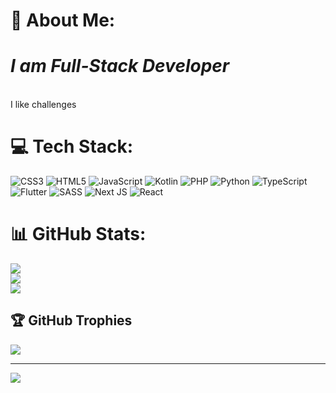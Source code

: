 # 💫 About Me:
<h1><em>I am Full-Stack Developer</em></h1> <br>I like challenges<br>


# 💻 Tech Stack:
![CSS3](https://img.shields.io/badge/css3-%231572B6.svg?style=flat&logo=css3&logoColor=white) ![HTML5](https://img.shields.io/badge/html5-%23E34F26.svg?style=flat&logo=html5&logoColor=white) ![JavaScript](https://img.shields.io/badge/javascript-%23323330.svg?style=flat&logo=javascript&logoColor=%23F7DF1E) ![Kotlin](https://img.shields.io/badge/kotlin-%237F52FF.svg?style=flat&logo=kotlin&logoColor=white) ![PHP](https://img.shields.io/badge/php-%23777BB4.svg?style=flat&logo=php&logoColor=white) ![Python](https://img.shields.io/badge/python-3670A0?style=flat&logo=python&logoColor=ffdd54) ![TypeScript](https://img.shields.io/badge/typescript-%23007ACC.svg?style=flat&logo=typescript&logoColor=white) ![Flutter](https://img.shields.io/badge/Flutter-%2302569B.svg?style=flat&logo=Flutter&logoColor=white) ![SASS](https://img.shields.io/badge/SASS-hotpink.svg?style=flat&logo=SASS&logoColor=white) ![Next JS](https://img.shields.io/badge/Next-black?style=flat&logo=next.js&logoColor=white) ![React](https://img.shields.io/badge/react-%2320232a.svg?style=flat&logo=react&logoColor=%2361DAFB)
# 📊 GitHub Stats:
![](https://github-readme-stats.vercel.app/api?username=samuelsumbane&theme=onedark&hide_border=true&include_all_commits=false&count_private=false)<br/>
![](https://github-readme-streak-stats.herokuapp.com/?user=samuelsumbane&theme=onedark&hide_border=true)<br/>
![](https://github-readme-stats.vercel.app/api/top-langs/?username=samuelsumbane&theme=onedark&hide_border=true&include_all_commits=false&count_private=false&layout=compact)

## 🏆 GitHub Trophies
![](https://github-profile-trophy.vercel.app/?username=samuelsumbane&theme=onedark&no-frame=false&no-bg=true&margin-w=4)

---
[![](https://visitcount.itsvg.in/api?id=samuelsumbane&icon=0&color=9)](https://visitcount.itsvg.in)

<!-- Proudly created with GPRM ( https://gprm.itsvg.in ) -->
